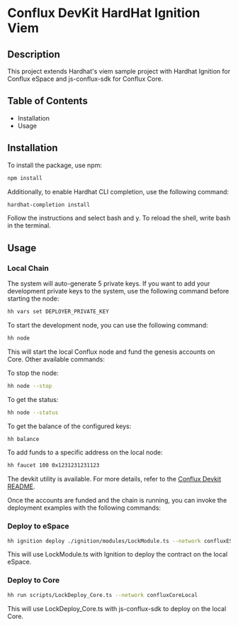 # Conflux DevKit HardHat Ignition Viem

## Description

This project extends Hardhat's viem sample project with Hardhat Ignition for Conflux eSpace and js-conflux-sdk for Conflux Core.

## Table of Contents

- Installation
- Usage

## Installation

To install the package, use npm:

```bash
npm install
```

Additionally, to enable Hardhat CLI completion, use the following command:

```bash
hardhat-completion install
```

Follow the instructions and select bash and y. To reload the shell, write bash in the terminal.

## Usage

### Local Chain

The system will auto-generate 5 private keys. If you want to add your development private keys to the system, use the following command before starting the node:

```bash
hh vars set DEPLOYER_PRIVATE_KEY
```

To start the development node, you can use the following command:

```bash
hh node
```

This will start the local Conflux node and fund the genesis accounts on Core. Other available commands:

To stop the node:

```bash
hh node --stop
```

To get the status:

```bash
hh node --status
```

To get the balance of the configured keys:

```bash
hh balance
```

To add funds to a specific address on the local node:

```bash
hh faucet 100 0x1231231231123
```

The devkit utility is available. For more details, refer to the [Conflux Devkit README](https://github.com/SPCFXDA/conflux-devkit/blob/main/README.md).

Once the accounts are funded and the chain is running, you can invoke the deployment examples with the following commands:

### Deploy to eSpace

```bash
hh ignition deploy ./ignition/modules/LockModule.ts --network confluxESpaceLocal
```

This will use LockModule.ts with Ignition to deploy the contract on the local eSpace.

### Deploy to Core

```bash
hh run scripts/LockDeploy_Core.ts --network confluxCoreLocal
```

This will use LockDeploy_Core.ts with js-conflux-sdk to deploy on the local Core.
